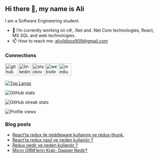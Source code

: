 ## Hi there 👋, my name is Ali
I am a Software Engineering student.

- 🔭 I’m currently working on c#, .Net and .Net Core technologies, React, MS SQL and web technologies.  
- 📫 How to reach me: <a href="mailto:aliyildizoz909@gmail.com">aliyildizoz909@gmail.com</a> 

### Connections
[<img src='https://cdn.jsdelivr.net/npm/simple-icons@3.0.1/icons/github.svg' alt='github' height='40'>](https://github.com/aliyildizoz909)  [<img src='https://cdn.jsdelivr.net/npm/simple-icons@3.0.1/icons/linkedin.svg' alt='linkedin' height='40'>](https://www.linkedin.com/in/https://www.linkedin.com/in/ali-yildizoz//)  [<img src='https://cdn.jsdelivr.net/npm/simple-icons@3.0.1/icons/stackoverflow.svg' alt='stackoverflow' height='40'>](https://stackoverflow.com/users/https://stackoverflow.com/users/12592580/ali-y%c4%b1ld%c4%b1z%c3%b6z)  [<img src='https://cdn.jsdelivr.net/npm/simple-icons@3.0.1/icons/icloud.svg' alt='website' height='40'>](https://aliyildizoz909.github.io/)  [<img src='https://cdn.jsdelivr.net/npm/simple-icons@3.0.1/icons/medium.svg' alt='medium' height='40'>](https://medium.com/@aliyildizoz909)  

[![Top Langs](https://github-readme-stats.vercel.app/api/top-langs/?username=aliyildizoz909)](https://github.com/anuraghazra/github-readme-stats)

![GitHub stats](https://github-readme-stats.vercel.app/api?username=aliyildizoz909&show_icons=true)  

![GitHub streak stats](https://github-readme-streak-stats.herokuapp.com/?user=aliyildizoz909)  

![Profile views](https://gpvc.arturio.dev/aliyildizoz909)  

### Blog posts
<!-- BLOG-POST-LIST:START -->
- [React’ta redux ile middleware kullanımı ve redux-thunk.](https://medium.com/software-development-turkey/reactta-redux-ile-middleware-kullan%C4%B1m%C4%B1-ve-redux-thunk-d46445f7b9c6?source=rss-a62137e94030------2)
- [React’ta redux nasıl ve neden kullanılır ?](https://medium.com/software-development-turkey/reactta-redux-nas%C4%B1l-ve-neden-kullan%C4%B1l%C4%B1r-f8e14ff1fdbc?source=rss-a62137e94030------2)
- [Redux nedir ve neden kullanılır ?](https://medium.com/software-development-turkey/redux-nedir-ve-neden-kullan%C4%B1l%C4%B1r-68153ad3adfb?source=rss-a62137e94030------2)
- [Micro ORM‘lerin Kralı- Dapper Nedir?](https://medium.com/software-development-turkey/micro-orm-lerin-kral%C4%B1-dapper-nedir-ec5838b115ac?source=rss-a62137e94030------2)
<!-- BLOG-POST-LIST:END -->
